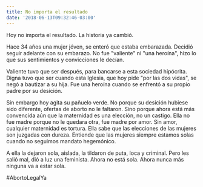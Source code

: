 ```yaml
---
title: No importa el resultado
date: '2018-06-13T09:32:46-03:00'
---
```

Hoy no importa el resultado. La historia ya cambió.

Hace 34 años una mujer jóven, se enteró que estaba embarazada. Decidió seguir adelante con su embarazo. No fue "valiente" ni "una heroína", hizo lo que sus sentimientos y convicciones le decían. 

Valiente tuvo que ser después, para bancarse a esta sociedad hipócrita. Digna tuvo que ser cuando esta Iglesia, que hoy pide "por las dos vidas", se negó a bautizar a su hija. Fue una heroína cuando se enfrentó a su propio padre por su desición. 

Sin embargo hoy agita su pañuelo verde. No porque su desición hubiese sido diferente, ofertas de aborto no le faltaron. Sino porque ahora está más convencida aún que la maternidad es una elección, no un castigo. Ella no fue madre porque no le quedara otra, fue madre por amor. Sin amor, cualquier maternidad es tortura. Ella sabe que las elecciones de las mujeres son juzgadas con dureza. Entiende que las mujeres siempre estamos solas cuando no seguimos mandato hegemónico. 

A ella la dejaron sola, aislada, la tildaron de puta, loca y criminal. Pero les salió mal, dió a luz una feminista. Ahora no está sola. Ahora nunca más ninguna va a estar sola. 

\#AbortoLegalYa
